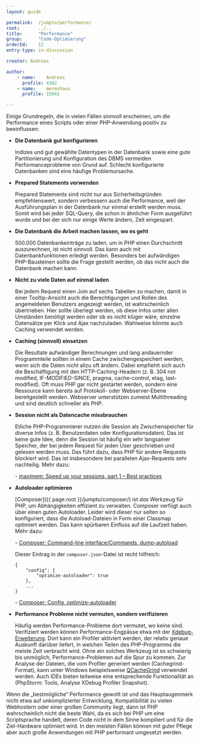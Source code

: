 ```yaml
---
layout: guide

permalink:  /jumpto/performance/
root:       ../..
title:      "Performance"
group:      "Code-Optimierung"
orderId:    12
entry-type: in-discussion

creator: Andreas

author:
    - name:    Andreas
      profile: 4302
    - name:    mermshaus
      profile: 15041

---
```


Einige Grundregeln, die in vielen Fällen sinnvoll erscheinen, um die Performance eines Scripts oder einer PHP-Anwendung positiv zu beeinflussen:

- **Die Datenbank gut konfigurieren**

  Indizes und gut gewählte Datentypen in der Datenbank sowie eine gute Partitionierung und Konfiguration des DBMS vermeiden Performanceprobleme von Grund auf. Schlecht konfigurierte Datenbanken sind eine häufige Problemursache.

- **Prepared Statements verwenden**

  Prepared Statements sind nicht nur aus Sicherheitsgründen empfehlenswert, sondern verbessern auch die Performance, weil der Ausführungsplan in der Datenbank nur einmal erstellt werden muss. Somit wird bei jeder SQL-Query, die schon in ähnlicher Form ausgeführt wurde und bei der sich nur einige Werte ändern, Zeit eingespart.

- **Die Datenbank die Arbeit machen lassen, wo es geht**

  500.000 Datenbankeinträge zu laden, um in PHP einen Durchschnitt auszurechnen, ist nicht sinnvoll. Das kann auch mit Datenbankfunktionen erledigt werden. Besonders bei aufwändigen PHP-Bausteinen sollte die Frage gestellt werden, ob das nicht auch die Datenbank machen kann.

- **Nicht zu viele Daten auf einmal laden**

  Bei jedem Request einen Join auf sechs Tabellen zu machen, damit in einer Tooltip-Ansicht auch die Berechtigungen und Rollen des angemeldeten Benutzers angezeigt werden, ist wahrscheinlich übertrieben. Hier sollte überlegt werden, ob diese Infos unter allen Umständen benötigt werden oder ob es nicht klüger wäre, einzelne Datensätze per Klick und Ajax nachzuladen. Wahlweise könnte auch Caching verwendet werden.

- **Caching (sinnvoll) einsetzen**

  Die Resultate aufwändiger Berechnungen und lang andauernder Programmteile sollten in einem Cache zwischengespeichert werden, wenn sich die Daten nicht allzu oft ändern. Dabei empfiehlt sich auch die Beschäftigung mit den HTTP-Caching-Headern (z. B. 304 not modified, IF-MODIFIED-SINCE, pragma, cache-control, etag, last-modified). Oft muss PHP gar nicht gestartet werden, sondern eine Ressource kann bereits auf Protokoll- oder Webserver-Ebene bereitgestellt werden. Webserver unterstützen zumeist Multithreading und sind deutlich schneller als PHP.

- **Session nicht als Datencache missbrauchen**

  Etliche PHP-Programmierer nutzen die Session als Zwischenspeicher für diverse Infos (z. B. Benutzerdaten oder Konfigurationsdaten). Das ist keine gute Idee, denn die Session ist häufig ein sehr langsamer Speicher, der bei jedem Request für jeden User geschrieben und gelesen werden muss. Das führt dazu, dass PHP für andere Requests blockiert wird. Das ist insbesondere bei parallelen Ajax-Requests sehr nachteilig. Mehr dazu:

  \- [maximem: Speed up your sessions, part 1 – Best practices](http://phpchunk.net/2011/06/speed-up-your-sessions-part-1-best-practices/)

- **Autoloader optimieren**

  [Composer]({{ page.root }}/jumpto/composer/) ist *das* Werkzeug für PHP, um Abhängigkeiten effizient zu verwalten. Composer verfügt auch über einen guten Autoloader. Leider wird dieser nur selten so konfiguriert, dass die Autoload-Dateien in Form einer Classmap optimiert werden. Das kann spürbaren Einfluss auf die Laufzeit haben. Mehr dazu:

  \- [Composer: Command-line interface/Commands, dump-autoload](https://getcomposer.org/doc/03-cli.md#dump-autoload)

  Dieser Eintrag in der `composer.json`-Datei ist recht hilfreich:

  ~~~
  {
      "config": {
          "optimize-autoloader": true
      },
      ...
  }
  ~~~

  \- [Composer: Config, optimize-autoloader](https://getcomposer.org/doc/06-config.md#optimize-autoloader)

- **Performance Probleme nicht vermuten, sondern verifizieren**

  Häufig werden Performance-Probleme dort vermutet, wo keine sind. Verifiziert werden können Performance-Engpässe etwa mit der [Xdebug-Erweiterung](https://xdebug.org/). Dort kann ein Profiler aktiviert werden, der relativ genaue Auskunft darüber liefert, in welchen Teilen des PHP-Programms die meiste Zeit verbracht wird. Ohne ein solches Werkzeug ist es schwierig bis unmöglich, Performance-Problemen auf die Spur zu kommen. Zur Analyse der Dateien, die vom Profiler generiert werden (Cachegrind-Format), kann unter Windows beispielsweise [QCacheGrind](https://sourceforge.net/projects/qcachegrindwin/) verwendet werden. Auch IDEs bieten teilweise eine entsprechende Funktionalität an (PhpStorm: Tools, Analyse XDebug Profiler Snapshot).

Wenn die „bestmögliche“ Performance gewollt ist und das Hauptaugenmerk nicht etwa auf unkomplizierter Entwicklung, Kompatibilität zu vielen Webhostern oder einer großen Community liegt, dann ist PHP wahrscheinlich nicht die beste Wahl, da es sich bei PHP um eine Scriptsprache handelt, deren Code nicht in dem Sinne kompiliert und für die Ziel-Hardware optimiert wird. In den meisten Fällen können mit guter Pflege aber auch große Anwendungen mit PHP performant umgesetzt werden.
